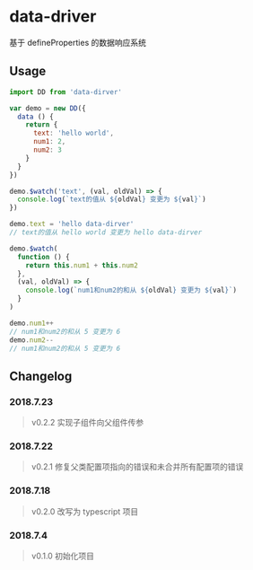 # data-driver
基于 defineProperties 的数据响应系统

## Usage
```js
import DD from 'data-dirver'

var demo = new DD({
  data () {
    return {
      text: 'hello world',
      num1: 2,
      num2: 3
    }
  }
})

demo.$watch('text', (val, oldVal) => {
  console.log(`text的值从 ${oldVal} 变更为 ${val}`)
})

demo.text = 'hello data-dirver'
// text的值从 hello world 变更为 hello data-dirver

demo.$watch(
  function () {
    return this.num1 + this.num2
  },
  (val, oldVal) => {
    console.log(`num1和num2的和从 ${oldVal} 变更为 ${val}`)
  }
)

demo.num1++
// num1和num2的和从 5 变更为 6
demo.num2--
// num1和num2的和从 5 变更为 6
```

## Changelog
### 2018.7.23
> v0.2.2 实现子组件向父组件传参

### 2018.7.22
> v0.2.1 修复父类配置项指向的错误和未合并所有配置项的错误

### 2018.7.18
> v0.2.0 改写为 typescript 项目

### 2018.7.4
> v0.1.0 初始化项目

